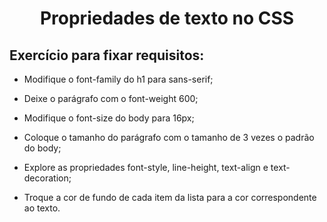# <p align="center">Propriedades de texto no CSS</p>

## Exercício para fixar requisitos:

- Modifique o font-family do h1 para sans-serif;

- Deixe o parágrafo com o font-weight 600;

- Modifique o font-size do body para 16px;

- Coloque o tamanho do parágrafo com o tamanho de 3 vezes o padrão do body;

- Explore as propriedades font-style, line-height, text-align e text-decoration;

- Troque a cor de fundo de cada item da lista para a cor correspondente ao texto.